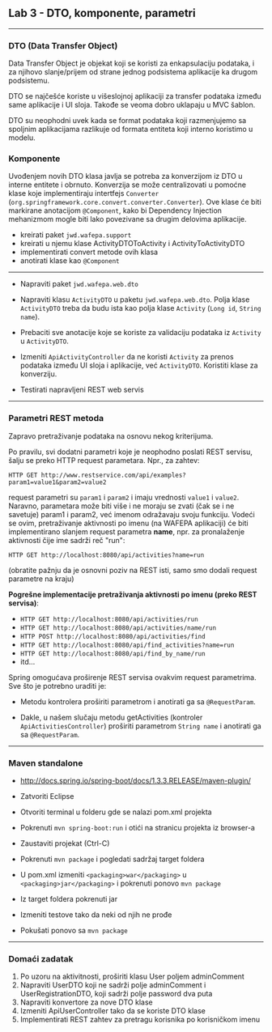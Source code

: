 ﻿## Lab 3 - DTO, komponente, parametri

----

### DTO (Data Transfer Object)

Data Transfer Object je objekat koji se koristi za enkapsulaciju podataka, 
i za njihovo slanje/prijem od strane jednog podsistema aplikacije ka drugom podsistemu.

DTO se najčešće koriste u višeslojnoj aplikaciji za transfer podataka između same aplikacije i UI sloja. Takođe se veoma dobro uklapaju u MVC šablon.

DTO su neophodni uvek kada se format podataka koji razmenjujemo sa spoljnim
aplikacijama razlikuje od formata entiteta koji interno koristimo u modelu.

### Komponente

Uvođenjem novih DTO klasa javlja se potreba za konverzijom iz DTO u interne entitete i obrnuto. Konverzija se može centralizovati u pomoćne klase koje implementiraju intertfejs `Converter` (`org.springframework.core.convert.converter.Converter`). Ove klase će biti markirane anotacijom `@Component`, kako bi Dependency Injection mehanizmom mogle biti lako povezivane sa drugim delovima aplikacije. 

* kreirati paket `jwd.wafepa.support`
* kreirati u njemu klase ActivityDTOToActivity i ActivityToActivityDTO
* implementirati convert metode ovih klasa
* anotirati klase kao `@Component`

----

* Napraviti paket `jwd.wafepa.web.dto`

* Napraviti klasu `ActivityDTO` u paketu `jwd.wafepa.web.dto`. Polja klase `ActivityDTO` treba da budu ista kao polja klase `Activity` (`Long id`, `String name`).

* Prebaciti sve anotacije koje se koriste za validaciju podataka iz `Activity` u `ActivityDTO`.

* Izmeniti `ApiActivityController` da ne koristi `Activity` za prenos podataka između UI sloja i aplikacije, već `ActivityDTO`. Koristiti klase za konverziju.

* Testirati napravljeni REST web servis


----

### Parametri REST metoda

Zapravo pretraživanje podataka na osnovu nekog kriterijuma.


Po pravilu, svi dodatni parametri koje je neophodno poslati REST servisu, šalju se preko HTTP request parametara. Npr., za zahtev:

```
HTTP GET http://www.restservice.com/api/examples?param1=value1&param2=value2
```

request parametri su `param1` i `param2` i imaju vrednosti `value1` i `value2`. Naravno, parametara može biti više i ne moraju se zvati (čak se i ne savetuje) param1 i param2,
već imenom odražavaju svoju funkciju. Vodeći se ovim, pretraživanje aktivnosti po imenu (na WAFEPA aplikaciji) će biti implementirano slanjem request parametra **name**, 
npr. za pronalaženje aktivnosti čije ime sadrži reč "run":

```
HTTP GET http://localhost:8080/api/activities?name=run
```

(obratite pažnju da je osnovni poziv na REST isti, samo smo dodali request parametre na kraju)

**Pogrešne implementacije pretraživanja aktivnosti po imenu (preko REST servisa)**:

* `HTTP GET http://localhost:8080/api/activities/run`
* `HTTP GET http://localhost:8080/api/activities/name/run`
* `HTTP POST http://localhost:8080/api/activities/find`
* `HTTP GET http://localhost:8080/api/find_activities?name=run`
* `HTTP GET http://localhost:8080/api/find_by_name/run`
* itd...

Spring omogućava proširenje REST servisa ovakvim request parametrima. Sve što je potrebno uraditi je:

* Metodu kontrolera proširiti parametrom i anotirati ga sa `@RequestParam`.

* Dakle, u našem slučaju metodu getActivities (kontroler `ApiActivitiesController`) proširiti parametrom `String name` i anotirati ga sa `@RequestParam`.


----

### Maven standalone

* http://docs.spring.io/spring-boot/docs/1.3.3.RELEASE/maven-plugin/

* Zatvoriti Eclipse
* Otvoriti terminal u folderu gde se nalazi pom.xml projekta
* Pokrenuti `mvn spring-boot:run` i otići na stranicu projekta iz browser-a
* Zaustaviti projekat (Ctrl-C)
* Pokrenuti `mvn package` i pogledati sadržaj target foldera
* U pom.xml izmeniti `<packaging>war</packaging>` u `<packaging>jar</packaging>` i pokrenuti ponovo `mvn package`
* Iz target foldera pokrenuti jar
* Izmeniti testove tako da neki od njih ne prođe
* Pokušati ponovo sa `mvn package`

---

### Domaći zadatak

1. Po uzoru na aktivitnosti, proširiti klasu User poljem adminComment
1. Napraviti UserDTO koji ne sadrži polje adminComment i UserRegistrationDTO, koji sadrži polje password dva puta
1. Napraviti konvertore za nove DTO klase
1. Izmeniti ApiUserController tako da se koriste DTO klase 
1. Implementirati REST zahtev za pretragu korisnika po korisničkom imenu
